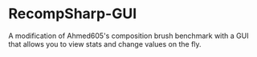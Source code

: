 # RecompSharp-GUI
 A modification of Ahmed605's composition brush benchmark with a GUI that allows you to view stats and change values on the fly.
